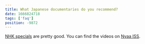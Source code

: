 ```yaml
---
title: What Japanese documentaries do you recommend?
date: 1666824718
tags: ['faq']
position: -9872
---
```


[NHK specials](https://www.nhk.jp/p/special/) are pretty good.
You can find the videos on [Nyaa ISS](https://nyaa.iss.ink/?q=ＮＨＫスペシャル).
